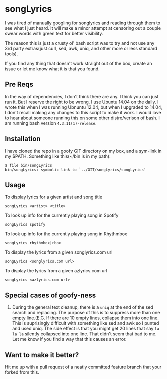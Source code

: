 # songLyrics


I was tired of manually googling for songlyrics and reading through them to see what I just heard. It will make a
minor attempt at censoring out a couple swear words with green text for better visibility.

The reason this is just a crusty ol' bash script was to try and not use any 3rd party extras(just curl, sed, awk,
uniq, and other more or less standard tools).

If you find any thing that doesn't work straight out of the box, create an issue or let me know what it is that you found.


## Pre Reqs
In the way of dependencies, I don't think there are any. I think you can just run it. But I reserve
the right to be wrong. I use Ubuntu 14.04 on the daily. I wrote this when I was running Ubnuntu 12.04,
but when I upgraded to 14.04, I don't recall making any changes to this script to make it work. I would love to hear
about someone running this on some other distro/verison of bash. I am running bash version `4.3.11(1)-release`.


## Installation
I have cloned the repo in a goofy GIT directory on my box, and a sym-link in my $PATH. Something like this(~/bin is in my path):
```
$ file bin/songLyrics
bin/songLyrics: symbolic link to `../GIT/songLyrics/songLyrics' 
```

## Usage
 To display lyrics for a given artist and song title 
 
 `songLyrics <artist> <title>`

 To look up info for the currently playing song in Spotify

`songLyrics spotify`

 To look up info for the currently playing song in Rhythmbox
 
`songLyrics rhythmbox|rbox`

To display the lyrics from a given songlyrics.com url

`songLyrics <songlyrics.com url>`

To display the lyrics from a given azlyrics.com url

`songLyrics <azlyrics.com url>`


## Special cases of goofy-ness 
1) During the general text cleanup, there is a `uniq` at the end of the sed search and replacing.
The purpose of this is to suppress more than one empty line.(E.G. If there are 10 empty lines,
collapse them into one line. This is suprisingly difficult with something like sed and awk so I
punted and used uniq. The side effect is that you might get 20 lines that say `la la la` silently
collapsed into one line. That didn't seem that bad to me. Let me know if you find a way that this
causes an error.
 
 
## Want to make it better?
Hit me up with a pull request of a neatly committed feature branch that your forked from this.
 


